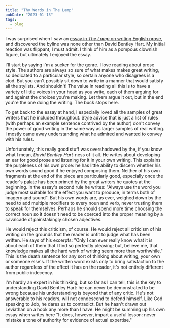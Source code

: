 ```yaml
---
title: "Thy Words in The Lamp"
pubDate: "2023-01-13"
tags:
  - blog
---
```


I was surprised when I saw an [essay in _The Lamp_ on writing English prose](https://thelampmagazine.com/2023/01/09/how-to-write-english-prose/), and discovered the byline was none other than David Bentley Hart. My initial reaction was flippant, I must admit. I think of him as a pompous clownish figure, but ultimately I enjoyed the essay.

I'll start by saying I'm a sucker for the genre. I love reading about prose style. The authors are always so sure of what makes makes great writing, so dedicated to a particular style, so certain anyone who disagrees is a clod. But you can't possibly sit down to write in a manner that would satisfy all the stylists. And shouldn't! The value in reading all this is to have a variety of little voices in your head as you write, each of them arguing for and against the choices you're making. Let them argue it out, but in the end you're the one doing the writing. The buck stops here.

To get back to the essay at hand, I especially loved all the samples of great writers that he included throughout. Style advice that is just a list of rules (with perhaps an example sentence contrived by the author) don't convey the power of good writing in the same way as larger samples of real writing. I mostly came away understanding what he admired and wanted to convey with his rules.

Unfortunately, this really good stuff was overshadowed by the, if you know what I mean, _David Bentley Hart_-ness of it all. He writes about developing an ear for good prose and listening for it in your own writing. This explains the purpleness of his own prose: he has little ability to discern whether his own words sound good if he enjoyed composing them. Neither of his own fragments at the end of the piece are particularly good, especially once the reader's palate has been primed by the great writers he quotes at the beginning. In the essay's second rule he writes: "Always use the word you judge most suitable for the effect you want to produce, in terms both of imagery and sound". But his own words are, as ever, weighed down by the need to add multiple modifiers to every noun and verb, never trusting them to speak for themselves. Perhaps he should spend more time choosing the correct noun so it doesn't need to be coerced into the proper meaning by a cavalcade of painstakingly chosen adjectives.

He would reject this criticism, of course. He would reject all criticism of his writing on the grounds that the reader is unfit to judge what has been written. He says of his excerpts: "Only I can ever really know what it is about each of them that I find so perfectly pleasing; but, believe me, that knowledge makes all the hard work of writing seem more than worthwhile." This is the death sentence for any sort of thinking about writing, your own or someone else's. If the written word exists only to bring satisfaction to the author regardless of the effect it has on the reader, it's not entirely different from public indecency.

I'm hardly an expert in his thinking, but so far as I can tell, this is the key to understanding David Bentley Hart: he can never be demonstrated to be wrong because his understanding is beyond that of any critic. He's not answerable to his readers, will not condescend to defend himself. Like God speaking to Job, he dares us to contradict. But he hasn't drawn out Leviathan on a hook any more than I have. He might be summing up his own essay when writes here "It does, however, impart a useful lesson: never mistake a tone of authority for evidence of actual expertise."
